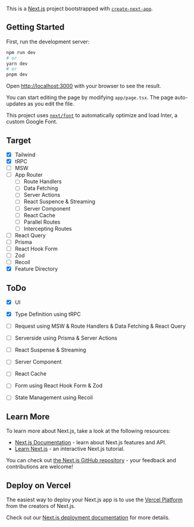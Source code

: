 This is a [Next.js](https://nextjs.org/) project bootstrapped with [`create-next-app`](https://github.com/vercel/next.js/tree/canary/packages/create-next-app).

## Getting Started

First, run the development server:

```bash
npm run dev
# or
yarn dev
# or
pnpm dev
```

Open [http://localhost:3000](http://localhost:3000) with your browser to see the result.

You can start editing the page by modifying `app/page.tsx`. The page auto-updates as you edit the file.

This project uses [`next/font`](https://nextjs.org/docs/basic-features/font-optimization) to automatically optimize and load Inter, a custom Google Font.

## Target

- [X] Tailwind
- [X] tRPC
- [ ] MSW
- [ ] App Router
    - [ ] Route Handlers
    - [ ] Data Fetching
    - [ ] Server Actions
    - [ ] React Suspence & Streaming
    - [ ] Server Component
    - [ ] React Cache
    - [ ] Parallel Routes
    - [ ] Intercepting Routes
- [ ] React Query
- [ ] Prisma
- [ ] React Hook Form
- [ ] Zod
- [ ] Recoil
- [X] Feature Directory

## ToDo
- [X] UI
- [X] Type Definition using tRPC
- [ ] Request using MSW & Route Handlers & Data Fetching & React Query
- [ ] Serverside using Prisma & Server Actions
- [ ] React Suspense & Streaming
- [ ] Server Component
- [ ] React Cache
- [ ] Form using React Hook Form & Zod
- [ ] State Management using Recoil


## Learn More

To learn more about Next.js, take a look at the following resources:

- [Next.js Documentation](https://nextjs.org/docs) - learn about Next.js features and API.
- [Learn Next.js](https://nextjs.org/learn) - an interactive Next.js tutorial.

You can check out [the Next.js GitHub repository](https://github.com/vercel/next.js/) - your feedback and contributions are welcome!

## Deploy on Vercel

The easiest way to deploy your Next.js app is to use the [Vercel Platform](https://vercel.com/new?utm_medium=default-template&filter=next.js&utm_source=create-next-app&utm_campaign=create-next-app-readme) from the creators of Next.js.

Check out our [Next.js deployment documentation](https://nextjs.org/docs/deployment) for more details.
